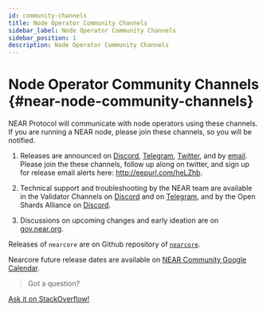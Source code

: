 ```yaml
---
id: community-channels
title: Node Operator Community Channels
sidebar_label: Node Operator Community Channels
sidebar_position: 1
description: Node Operator Community Channels
---
```


# Node Operator Community Channels {#near-node-community-channels}

NEAR Protocol will communicate with node operators using these channels. If you are running a NEAR node, please join these channels, so you will be notified.

1. Releases are announced on [Discord](https://discord.gg/ZMPr3VB), [Telegram](https://t.me/near_validators), [Twitter](https://twitter.com/NEARChainStatus), and by [email](http://eepurl.com/heLZhb). Please join the these channels, follow up along on twitter, and sign up for release email alerts here: http://eepurl.com/heLZhb.

2. Technical support and troubleshooting by the NEAR team are available in the Validator Channels on [Discord](https://discord.gg/ZMPr3VB) and on [Telegram](https://t.me/near_validators), and by the Open Shards Alliance on [Discord](https://discord.gg/t9Kgbvf).

3. Discussions on upcoming changes and early ideation are on [gov.near.org](https://gov.near.org/c/staking-delegation/5).


Releases of `nearcore` are on Github repository of [`nearcore`](https://github.com/near/nearcore/issues).

Nearcore future release dates are available on [NEAR Community Google Calendar](https://calendar.google.com/calendar/u/0/embed?src=nearprotocol.com_ltk89omsjnc2ckgbtk6h9157i0@group.calendar.google.com).





>Got a question?
<a href="https://stackoverflow.com/questions/tagged/nearprotocol">
  <h8>Ask it on StackOverflow!</h8></a>

